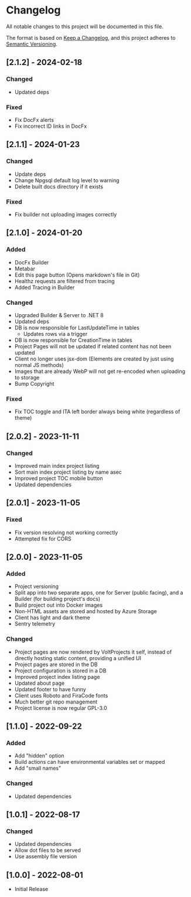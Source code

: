# Changelog
All notable changes to this project will be documented in this file.

The format is based on [Keep a Changelog](https://keepachangelog.com/en/1.0.0/),
and this project adheres to [Semantic Versioning](https://semver.org/spec/v2.0.0.html).

## [2.1.2] - 2024-02-18

### Changed

- Updated deps

### Fixed

- Fix DocFx alerts
- Fix incorrect ID links in DocFx

## [2.1.1] - 2024-01-23

### Changed

- Update deps
- Change Npgsql default log level to warning
- Delete built docs directory if it exists

### Fixed

- Fix builder not uploading images correctly

## [2.1.0] - 2024-01-20

### Added

- DocFx Builder
- Metabar
- Edit this page button (Opens markdown's file in Git)
- Healthz requests are filtered from tracing
- Added Tracing in Builder

### Changed

- Upgraded Builder & Server to .NET 8
- Updated deps
- DB is now responsible for LastUpdateTime in tables
  - Updates rows via a trigger
- DB is now responsible for CreationTime in tables
- Project Pages will not be updated if related content has not been updated
- Client no longer uses jsx-dom (Elements are created by just using normal JS methods)
- Images that are already WebP will not get re-encoded when uploading to storage
- Bump Copyright

### Fixed

- Fix TOC toggle and ITA left border always being white (regardless of theme)

## [2.0.2] - 2023-11-11

### Changed

- Improved main index project listing
- Sort main index project listing by name asec
- Improved project TOC mobile button
- Updated dependencies

## [2.0.1] - 2023-11-05

### Fixed

- Fix version resolving not working correctly
- Attempted fix for CORS

## [2.0.0] - 2023-11-05

### Added

- Project versioning
- Split app into two separate apps, one for Server (public facing), and a Builder (for building project's docs)
- Build project out into Docker images
- Non-HTML assets are stored and hosted by Azure Storage
- Client has light and dark theme
- Sentry telemetry

### Changed

- Project pages are now rendered by VoltProjects it self, instead of directly hosting static content, providing a unified UI
- Project pages are stored in the DB
- Project configuration is stored in a DB
- Improved project index listing page
- Updated about page
- Updated footer to have funny
- Client uses Roboto and FiraCode fonts
- Much better git repo management
- Project license is now regular GPL-3.0

## [1.1.0] - 2022-09-22

### Added

- Add "hidden" option
- Build actions can have environmental variables set or mapped
- Add "small names"

### Changed

- Updated dependencies

## [1.0.1] - 2022-08-17

### Changed

- Updated dependencies
- Allow dot files to be served
- Use assembly file version

## [1.0.0] - 2022-08-01

- Initial Release

